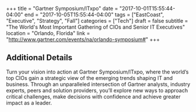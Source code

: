 +++
title = "Gartner Symposium/ITxpo"
date = "2017-10-01T15:55:44-04:00"
end = "2017-10-05T15:55:44-04:00"
tags = ["EastCoast", "Executive", "Strategy", "Fall"]
categories = ["Tech"]
draft = false
subtitle = "The World's Most Important Gathering of CIOs and Senior IT Executives"
location = "Orlando, Florida"
link = "http://www.gartner.com/events/na/orlando-symposium#"
+++

<!--more-->

## Additional Details

Turn your vision into action at Gartner Symposium/ITxpo, where the world’s top CIOs gain a strategic view of the emerging trends shaping IT and business. Through an unparalleled intersection of Gartner analysts, industry experts, peers and solution providers, you’ll explore new ways to approach critical challenges, make decisions with confidence and achieve greater impact as a leader.
